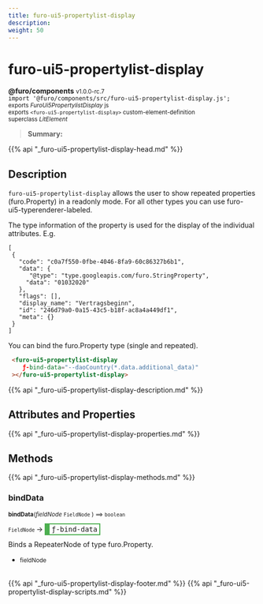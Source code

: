```yaml
---
title: furo-ui5-propertylist-display
description: 
weight: 50
---
```


# furo-ui5-propertylist-display
**@furo/components** <small>v1.0.0-rc.7</small>
<br>`import '@furo/components/src/furo-ui5-propertylist-display.js';`<small>
<br>exports *FuroUi5PropertylistDisplay* js
<br>exports `<furo-ui5-propertylist-display>` custom-element-definition
<br>superclass *LitElement*</small>

> **Summary:** 

{{% api "_furo-ui5-propertylist-display-head.md" %}}

## Description

`furo-ui5-propertylist-display` allows the user to show repeated properties (furo.Property) in a readonly mode.
For all other types you can use furo-ui5-typerenderer-labeled.

The type information of the property is used for the display of the individual attributes.
E.g.
```
[
 {
   "code": "c0a7f550-0fbe-4046-8fa9-60c86327b6b1",
   "data": {
      "@type": "type.googleapis.com/furo.StringProperty",
     "data": "01032020"
   },
   "flags": [],
   "display_name": "Vertragsbeginn",
   "id": "246d79a0-0a15-43c5-b18f-ac8a4a449df1",
   "meta": {}
 }
]
```

You can bind the furo.Property type (single and repeated).

```html
 <furo-ui5-propertylist-display
    ƒ-bind-data="--daoCountry(*.data.additional_data)"
 ></furo-ui5-propertylist-display>
```

{{% api "_furo-ui5-propertylist-display-description.md" %}}


## Attributes and Properties
{{% api "_furo-ui5-propertylist-display-properties.md" %}}




## Methods
{{% api "_furo-ui5-propertylist-display-methods.md" %}}


### **bindData**
<small>**bindData**(*fieldNode* `FieldNode` ) ⟹ `boolean`</small>

<small>`FieldNode` </small> →
<span  style="border-width:2px 2px 2px 10px; border-style: solid;border-color:  rgb(76, 175, 80);font-family:monospace; padding:2px 4px;">ƒ-bind-data</span>

Binds a RepeaterNode of type furo.Property.

- <small>fieldNode </small>
<br><br>




{{% api "_furo-ui5-propertylist-display-footer.md" %}}
{{% api "_furo-ui5-propertylist-display-scripts.md" %}}

